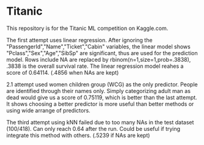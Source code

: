 # Titanic

This repository is for the Titanic ML competition on Kaggle.com.

The first attempt uses linear regression. After ignoring the "PassengerId","Name","Ticket","Cabin" variables, the linear model shows "Pclass","Sex","Age","SibSp" are significant, thus are used for the prediction model. Rows include NA are replaced by rbinom(n=1,size=1,prob=.3838), .3838 is the overall survival rate. The linear regression model reahes a score of 0.64114. (.4856 when NAs are kept)

2.1 attempt used women children group (WCG) as the only predictor. People are identified through their names only. Simply categorizing adult man as dead would give us a score of 0.75119, which is better than the last attempt. It shows choosing a better predictor is more useful than better methods or using wide arrange of predictors.

The third attempt using kNN failed due to too many NAs in the test dataset (100/418). Can only reach 0.64 after the run. Could be useful if trying integrate this method with others. (.5239 if NAs are kept)
